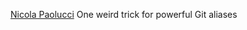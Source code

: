 
[Nicola Paolucci](https://www.atlassian.com/blog/git/advanced-git-aliases)
One weird trick for powerful Git aliases
